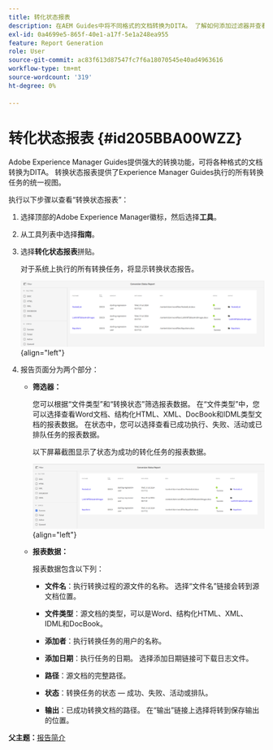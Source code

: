 ```yaml
---
title: 转化状态报表
description: 在AEM Guides中将不同格式的文档转换为DITA。 了解如何添加过滤器并查看转化状态报告。
exl-id: 0a4699e5-865f-40e1-a17f-5e1a248ea955
feature: Report Generation
role: User
source-git-commit: ac83f613d87547fc7f6a18070545e40ad4963616
workflow-type: tm+mt
source-wordcount: '319'
ht-degree: 0%

---
```


# 转化状态报表 {#id205BBA00WZZ}

Adobe Experience Manager Guides提供强大的转换功能，可将各种格式的文档转换为DITA。 转换状态报表提供了Experience Manager Guides执行的所有转换任务的统一视图。

执行以下步骤以查看“转换状态报表”：

1. 选择顶部的Adobe Experience Manager徽标，然后选择&#x200B;**工具**。

1. 从工具列表中选择&#x200B;**指南**。

1. 选择&#x200B;**转化状态报表**&#x200B;拼贴。

   对于系统上执行的所有转换任务，将显示转换状态报告。

   ![](images/conversion-status-report-new.png){align="left"}

1. 报告页面分为两个部分：

   - **筛选器：**

     您可以根据“文件类型”和“转换状态”筛选报表数据。 在“文件类型”中，您可以选择查看Word文档、结构化HTML、XML、DocBook和IDML类型文档的报表数据。 在状态中，您可以选择查看已成功执行、失败、活动或已排队任务的报表数据。

     以下屏幕截图显示了状态为成功的转化任务的报表数据。

     ![](images/conversion-report-failed-active-queued-new.png){align="left"}

   - **报表数据：**

     报表数据包含以下列：

      - **文件名**：执行转换过程的源文件的名称。 选择“文件名”链接会转到源文档位置。

      - **文件类型**：源文档的类型，可以是Word、结构化HTML、XML、IDML和DocBook。

      - **添加者**：执行转换任务的用户的名称。

      - **添加日期**：执行任务的日期。 选择添加日期链接可下载日志文件。

      - **路径**：源文档的完整路径。

      - **状态**：转换任务的状态 — 成功、失败、活动或排队。

      - **输出**：已成功转换文档的路径。 在“输出”链接上选择将转到保存输出的位置。


**父主题：**[&#x200B;报告简介](reports-intro.md)
